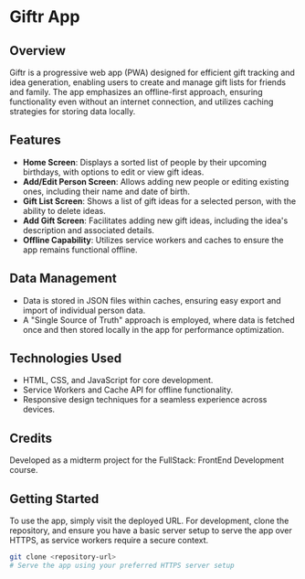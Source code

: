 # Giftr App

## Overview
Giftr is a progressive web app (PWA) designed for efficient gift tracking and idea generation, enabling users to create and manage gift lists for friends and family. The app emphasizes an offline-first approach, ensuring functionality even without an internet connection, and utilizes caching strategies for storing data locally.

## Features
- **Home Screen**: Displays a sorted list of people by their upcoming birthdays, with options to edit or view gift ideas.
- **Add/Edit Person Screen**: Allows adding new people or editing existing ones, including their name and date of birth.
- **Gift List Screen**: Shows a list of gift ideas for a selected person, with the ability to delete ideas.
- **Add Gift Screen**: Facilitates adding new gift ideas, including the idea's description and associated details.
- **Offline Capability**: Utilizes service workers and caches to ensure the app remains functional offline.

## Data Management
- Data is stored in JSON files within caches, ensuring easy export and import of individual person data.
- A "Single Source of Truth" approach is employed, where data is fetched once and then stored locally in the app for performance optimization.

## Technologies Used
- HTML, CSS, and JavaScript for core development.
- Service Workers and Cache API for offline functionality.
- Responsive design techniques for a seamless experience across devices.

## Credits
Developed as a midterm project for the FullStack: FrontEnd Development course.

## Getting Started
To use the app, simply visit the deployed URL. For development, clone the repository, and ensure you have a basic server setup to serve the app over HTTPS, as service workers require a secure context.

```bash
git clone <repository-url>
# Serve the app using your preferred HTTPS server setup

